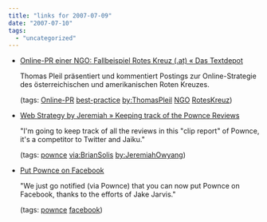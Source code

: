 ```yaml
---
title: "links for 2007-07-09"
date: "2007-07-10"
tags: 
  - "uncategorized"
---
```


- [Online-PR einer NGO: Fallbeispiel Rotes Kreuz (.at) « Das Textdepot](http://thomaspleil.wordpress.com/2007/07/05/online-pr-einer-ngo-fallbeispiel-rotes-kreuz-at/)
    
    Thomas Pleil präsentiert und kommentiert Postings zur Online-Strategie des österreichischen und amerikanischen Roten Kreuzes.
    
    (tags: [Online-PR](http://del.icio.us/heinzwittenbrink/Online-PR) [best-practice](http://del.icio.us/heinzwittenbrink/best-practice) [by:ThomasPleil](http://del.icio.us/heinzwittenbrink/by:ThomasPleil) [NGO](http://del.icio.us/heinzwittenbrink/NGO) [RotesKreuz](http://del.icio.us/heinzwittenbrink/RotesKreuz))
    
- [Web Strategy by Jeremiah » Keeping track of the Pownce Reviews](http://www.web-strategist.com/blog/2007/06/30/keeping-track-of-the-pownce-reviews/)
    
    "I'm going to keep track of all the reviews in this "clip report" of Pownce, it's a competitor to Twitter and Jaiku."
    
    (tags: [pownce](http://del.icio.us/heinzwittenbrink/pownce) [via:BrianSolis](http://del.icio.us/heinzwittenbrink/via:BrianSolis) [by:JeremiahOwyang](http://del.icio.us/heinzwittenbrink/by:JeremiahOwyang))
    
- [Put Pownce on Facebook](http://mashable.com/2007/07/01/pownce-facebook/)
    
    "We just go notified (via Pownce) that you can now put Pownce on Facebook, thanks to the efforts of Jake Jarvis."
    
    (tags: [pownce](http://del.icio.us/heinzwittenbrink/pownce) [facebook](http://del.icio.us/heinzwittenbrink/facebook))
